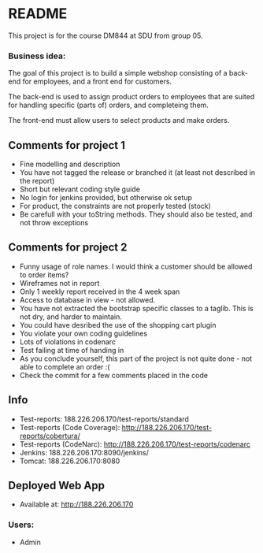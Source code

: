 # README #

This project is for the course DM844 at SDU from group 05.

### Business idea: ###

The goal of this project is to build a simple webshop consisting of a back-end
for employees, and a front end for customers.

The back-end is used to assign product orders to employees that are suited for 
handling specific (parts of) orders, and completeing them.

The front-end must allow users to select products and make orders.

## Comments for project 1

* Fine modelling and description
* You have not tagged the release or branched it (at least not described in the report)
* Short but relevant coding style guide
* No login for jenkins provided, but otherwise ok setup
* For product, the constraints are not properly tested (stock)
* Be carefull with your toString methods. They should also be tested, and not throw exceptions

## Comments for project 2

* Funny usage of role names. I would think a customer should be allowed to order items?
* Wireframes not in report
* Only 1 weekly report received in the 4 week span
* Access to database in view - not allowed.
* You have not extracted the bootstrap specific classes to a taglib. This is not dry, and harder to maintain.
* You could have desribed the use of the shopping cart plugin
* You violate your own coding guidelines
* Lots of violations in codenarc
* Test failing at time of handing in
* As you conclude yourself, this part of the project is not quite done - not able to complete an order :(
* Check the commit for a few comments placed in the code

## Info
* Test-reports: 188.226.206.170/test-reports/standard
* Test-reports (Code Coverage): http://188.226.206.170/test-reports/cobertura/
* Test-reports (CodeNarc): http://188.226.206.170/test-reports/codenarc
* Jenkins: 188.226.206.170:8090/jenkins/
* Tomcat: 188.226.206.170:8080

## Deployed Web App
* Available at: http://188.226.206.170
### Users:
* Admin